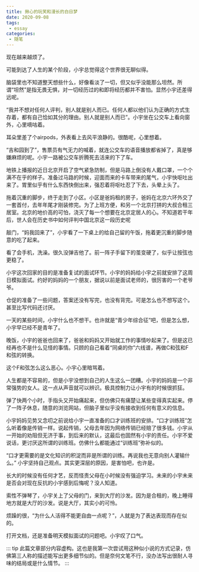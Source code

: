 ```yaml
---
title: 揪心的玩笑和漫长的白日梦
date: 2020-09-08
tags:
 - essay
categories: 
 - 随笔
---
```


现在越来越烦了。

可能到达了人生的某个阶段，小宇总觉得这个世界很无聊似得。

脑袋里也不知道整天想些什么，好像看淡了一切，但又似乎没能那么坦然。所谓“坦然”是指无畏无惧，对一切经历过的和即将经历都并不害怕。显然小宇还差得远呢。

“我并不想对任何人评判，别人就是别人而已。任何人都以他们认为正确的方式生存着，都有自己恰如其分的理由。别人就是别人而已”。小宇坐在公交车上看向窗外，心里嘀咕着。

耳朵里差了个airpods，外表看上去风平浪静的。很酷呢，心里想着。

“吉和园到了”，售票员有气无力的喊着，就连公交车的语音播放都省掉了，真是够嫌麻烦的呢。小宇一路被公交车折腾死去活来的下了车。

地铁上播报的近日北京开启了空气紧急防制，但是马路上倒没有人戴口罩，一个个满不在乎的样子。准备过马路的时候，迎面而来的卡车带来的尾气，小宇快呕吐出来了。胃里似乎有什么东西快倒出来，强忍着将呕吐忍了下去，头晕上头了。

拖着沉重的脚步，终于走到了小区。小区是爸妈租的房子，爸妈在北京六环外交了一套首付，去年年尾才刚装修完。为了上班方便，和另一个北京打拼的大叔合租三居室。北京的地价高的可怕，浇灭了每一个想要在北京定居人的心。不知道若干年后，世人会在历史书中如何评判中国北京这一段历史呢

敲门，“妈我回来了”，小宇看了一下桌上的给自己留的午饭，拖着更沉重的脚步随意的吃了起来。

看了会手机，洗澡。很久没弹吉他了。前一阵子手留下的茧变硬了，似乎让按弦也更稳了。

小宇这次回家的目的是准备复试的面试环节。小宇的妈妈给小宇之前就安排了这周日模拟面试。约好的妈妈的一个朋友，据说以前是面试老师的，很厉害的一个老爷爷。

仓促的准备了一些问题，答案还没有写完，也没有背完。可是怎么也不想写这个。甚至比写代码还讨厌。

一天的某些时间，小宇什么也不想干。也许就是“青少年综合征”吧，但是怎么想，小宇早已经不是青年了。

晚饭，小宇的爸爸也回来了，爸爸和妈妈又开始就工作的事情吵起来了。但是这已经再也不是什么见怪的事情。只顾的自己看着“同桌的你”六线谱，再做C和弦和F和弦的转换。

这个F和弦怎么这么恶心。小宇心里暗骂着。

人生都是不容易的，但是小宇没想到自己的人生这么一团糟。小宇的妈妈是一个非常强势的女人。这一点从声音就可以辨识。极具控制力让小宇有的时候很抓狂。

弹了快两个小时，手指头又开始痛起来，但仿佛只有痛楚让某些变得真实起来。停了一阵子休息，随意的浏览网站，但脑子里似乎没有接收到任何有意义的信息。

小宇妈妈见势又念叨之前说给小宇一直准备的口才训练班的安排。“口才训练班”怎么听着像是传销一样。说起传销，父母去年因为网络传销已经赔了很多钱。小宇从一开始的劝阻但无济于事，到后来的默认，这最后也固然有小宇的责任。小宇不爱说话，更讨厌这所谓的训练班。仿佛什么都能通过“训练班”弥补似的。

“口才更需要的是文化知识的积淀而非是所谓的训练。再说我也无意向别人灌输什么。” 小宇坚持自己观点。其实更深层的原因，是害怕吧，也许是。

长大的时候没有任何才艺，反而怪责父母在小时候没有强迫学习。未来的小宇未来是否会对现在反抗的小宇感到后悔呢？没人知道。

索性不弹琴了，小宇关上了父母的门，来到大厅的沙发。因为是合租的，晚上睡得地方就是大厅的沙发。说是大厅，其实小的可怜。

烦躁的很，“为什么人活得不能更自由一点呢？”，人就是为了表达表现而存在似的。

打开文档，还是准备明天模拟面试的问题吧。小宇叹了口气。

::: tip
此篇文章部分内容虚构。这也是我第一次尝试用这种似小说的方式记录，仿佛第三人称的描述能写出更多细节似的。但是奈何文笔不行，没办法写出很耐人寻味的结局或是什么情节。
:::
